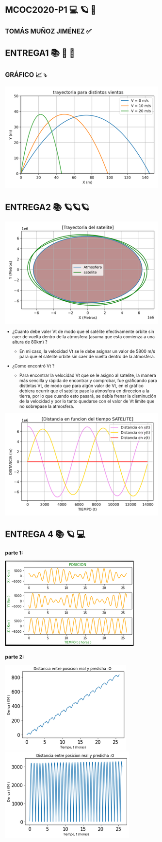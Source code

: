 # MCOC2020-P1  💻 🪐 💫

## TOMÁS MUÑOZ JIMÉNEZ ✅ 

# ENTREGA1 📚 🎳 💨 

  ## GRÁFICO 📈 ⤵️
  
 ![alt text]( https://github.com/tomasmunozj/MCOC2020-P1/blob/master/BALISTICA.png?raw=true)
 
# ENTREGA2 📚 🪐🪐🪐
 
 ![alt text](https://github.com/tomasmunozj/MCOC2020-P1/blob/master/Trayectoria%20satelite.png?raw=true)
 
* ¿Cuanto debe valer Vt de modo que el satélite efectivamente orbite sin caer de vuelta dentro de la atmosfera (asuma que esta comienza a una altura de 80km) ?
  
  * En mi caso, la velocidad Vt se le debe asignar un valor de 5800 m/s para que el satelite orbite sin caer de vuelta dentro de la atmosfera.
  
* ¿Como encontró Vt ?

  * Para encontrar la velocidad Vt que se le asigno al satelite, la manera más sencilla y rápida de encontrar y comprobar, fue gráficando para distintas Vt, de modo que para algún valor de Vt, en el gráfico debiera ocurrir que el satelite pase la atmosfera en direccion a la tierra, por lo que cuando esto pasará, se debía frenar la disminución de la velocidad y por lo tanto quedarse con el valor de Vt limite que no sobrepase la atmosfera.
 
 
 ![alt text](https://github.com/tomasmunozj/MCOC2020-P1/blob/master/Distancia%20en%20funcion%20del%20tiempo%20SATELITE.png?raw=true)
 
 # ENTREGA 4 📚 🪐 💻
 
 ### parte 1:
 
 ![alt text](https://github.com/tomasmunozj/MCOC2020-P1/blob/master/Figure%202020-09-07%20020216.png?raw=true)
 
 ### parte 2:
 
 ![alt text](https://github.com/tomasmunozj/MCOC2020-P1/blob/master/Figure%202020-09-07%20030105.png?raw=true)
 ![alt text](https://github.com/tomasmunozj/MCOC2020-P1/blob/master/Figure%202020-09-07%20025756.png?raw=true)
 
 
